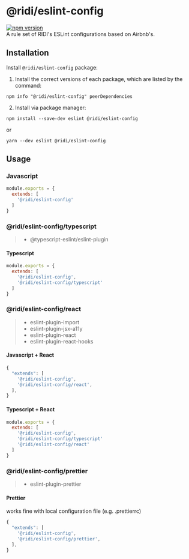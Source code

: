 # @ridi/eslint-config
[![npm version](https://badge.fury.io/js/%40ridi%2Feslint-config.svg)](https://badge.fury.io/js/%40ridi%2Feslint-config)   
A rule set of RIDI's ESLint configurations based on Airbnb's.

## Installation

Install `@ridi/eslint-config` package:

1. Install the correct versions of each package, which are listed by the command:
```
npm info "@ridi/eslint-config" peerDependencies
```
2. Install via package manager:
```
npm install --save-dev eslint @ridi/eslint-config
```
or
```
yarn --dev eslint @ridi/eslint-config
```

## Usage

### Javascript
```javascript
module.exports = {
  extends: [
    '@ridi/eslint-config'
  ]
}
```

### @ridi/eslint-config/typescript
> * @typescript-eslint/eslint-plugin


#### Typescript
```javascript
module.exports = {
  extends: [
    '@ridi/eslint-config',
    '@ridi/eslint-config/typescript'
  ]
}
```

### @ridi/eslint-config/react
> * eslint-plugin-import
> * eslint-plugin-jsx-a11y
> * eslint-plugin-react
> * eslint-plugin-react-hooks

#### Javascript + React
```js
{
  "extends": [
    '@ridi/eslint-config',
    '@ridi/eslint-config/react',
  ],
}
``` 


#### Typescript + React
```javascript
module.exports = {
  extends: [
    '@ridi/eslint-config',
    '@ridi/eslint-config/typescript'
    '@ridi/eslint-config/react'
  ]
}
```
### @ridi/eslint-config/prettier
> * eslint-plugin-prettier

#### Prettier

works fine with local configuration file (e.g. .prettierrc)

```js
{
  "extends": [
    '@ridi/eslint-config',
    '@ridi/eslint-config/prettier',
  ],
}
```




